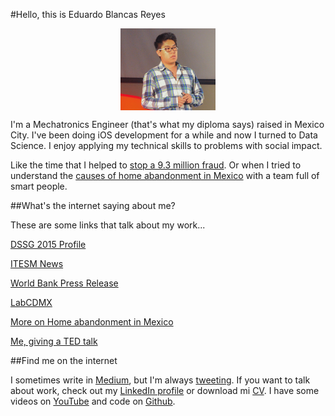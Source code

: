 #Hello, this is Eduardo Blancas Reyes

<img src="edublancas.jpg" style="display: block; margin-left: auto; margin-right: auto; width: 30%"></img>

I'm a Mechatronics Engineer (that's what my diploma says) raised in Mexico City. I've been doing iOS development for a while and now I turned to Data Science. I enjoy applying my technical skills to problems with social impact.

Like the time that I helped to [stop a 9.3 million fraud](http://techcrunch.com/2013/04/14/bringing-down-the-mexican-mafia-how-mexican-hackers-stopped-a-93-million-fraud/). Or when I tried to understand the [causes of home abandonment in Mexico](http://dssg.uchicago.edu/2015/08/13/infonavit-abandonment.html) with a team full of smart people.

##What's the internet saying about me?

These are some links that talk about my work...

[DSSG 2015 Profile](http://dssg.io/2015/05/12/profiles-blancas-giraudy.html)

[ITESM News](http://www.itesm.mx/wps/wcm/connect/snc/portal+informativo/por+tema/politica/app115_14jun13)

[World Bank Press Release](http://www.bancomundial.org/es/news/press-release/2013/08/20/winners-innovation-transparency-prize-third-edition)

[LabCDMX](http://labplc.mx/hackdf-2/)

[More on Home abandonment in Mexico](http://dssg.uchicago.edu/2000/03/02/org-infonavit.html)

[Me, giving a TED talk](https://www.youtube.com/watch?v=OYhnkOPG874)

##Find me on the internet

I sometimes write in [Medium](https://medium.com/@edublancas), but I'm always [tweeting](https://twitter.com/edublancas). If you want to talk about work, check out my [LinkedIn profile](https://mx.linkedin.com/in/edublancas) or download mi [CV](cv.pdf). I have some videos on [YouTube](https://www.youtube.com/user/edublancas/videos) and code on [Github](https://github.com/edublancas/).